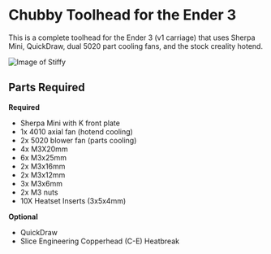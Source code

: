 # Chubby Toolhead for the Ender 3

This is a complete toolhead for the Ender 3 (v1 carriage) that uses Sherpa Mini, QuickDraw, dual 5020 part cooling fans, and the stock creality hotend.

![Image of Stiffy](./Images/Stiffy.png)

## Parts Required

**Required**
- Sherpa Mini with K front plate
- 1x 4010 axial fan (hotend cooling)
- 2x 5020 blower fan (parts cooling)
- 4x M3X20mm
- 6x M3x25mm
- 2x M3x16mm
- 2x M3x12mm
- 3x M3x6mm
- 2x M3 nuts
- 10X Heatset Inserts (3x5x4mm)

**Optional**
- QuickDraw
- Slice Engineering Copperhead (C-E) Heatbreak
